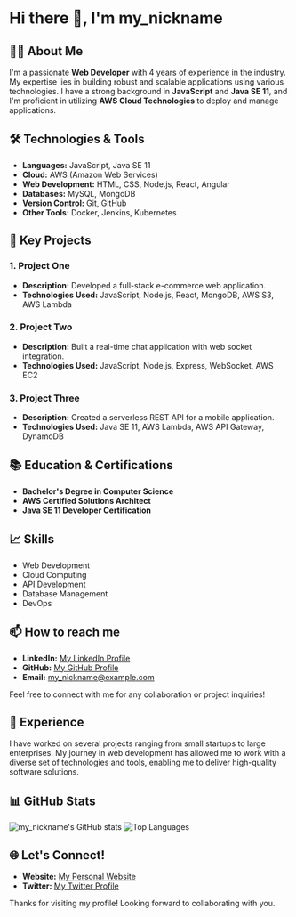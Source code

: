 # Hi there 👋, I'm my_nickname

## 👨‍💻 About Me
I'm a passionate **Web Developer** with 4 years of experience in the industry. My expertise lies in building robust and scalable applications using various technologies. I have a strong background in **JavaScript** and **Java SE 11**, and I'm proficient in utilizing **AWS Cloud Technologies** to deploy and manage applications.

## 🛠️ Technologies & Tools
- **Languages:** JavaScript, Java SE 11
- **Cloud:** AWS (Amazon Web Services)
- **Web Development:** HTML, CSS, Node.js, React, Angular
- **Databases:** MySQL, MongoDB
- **Version Control:** Git, GitHub
- **Other Tools:** Docker, Jenkins, Kubernetes

## 🌟 Key Projects
### 1. **Project One**
- **Description:** Developed a full-stack e-commerce web application.
- **Technologies Used:** JavaScript, Node.js, React, MongoDB, AWS S3, AWS Lambda

### 2. **Project Two**
- **Description:** Built a real-time chat application with web socket integration.
- **Technologies Used:** JavaScript, Node.js, Express, WebSocket, AWS EC2

### 3. **Project Three**
- **Description:** Created a serverless REST API for a mobile application.
- **Technologies Used:** Java SE 11, AWS Lambda, AWS API Gateway, DynamoDB

## 📚 Education & Certifications
- **Bachelor's Degree in Computer Science**
- **AWS Certified Solutions Architect**
- **Java SE 11 Developer Certification**

## 📈 Skills
- Web Development
- Cloud Computing
- API Development
- Database Management
- DevOps

## 📫 How to reach me
- **LinkedIn:** [My LinkedIn Profile](https://www.linkedin.com/in/my_nickname/)
- **GitHub:** [My GitHub Profile](https://github.com/my_nickname)
- **Email:** my_nickname@example.com

Feel free to connect with me for any collaboration or project inquiries!

## 💼 Experience
I have worked on several projects ranging from small startups to large enterprises. My journey in web development has allowed me to work with a diverse set of technologies and tools, enabling me to deliver high-quality software solutions.

## 📊 GitHub Stats
![my_nickname's GitHub stats](https://github-readme-stats.vercel.app/api?username=my_nickname&show_icons=true&theme=radical)
![Top Languages](https://github-readme-stats.vercel.app/api/top-langs/?username=my_nickname&layout=compact&theme=radical)


## 🌐 Let's Connect!
- **Website:** [My Personal Website](https://www.mywebsite.com)
- **Twitter:** [My Twitter Profile](https://twitter.com/my_nickname)

Thanks for visiting my profile! Looking forward to collaborating with you.
